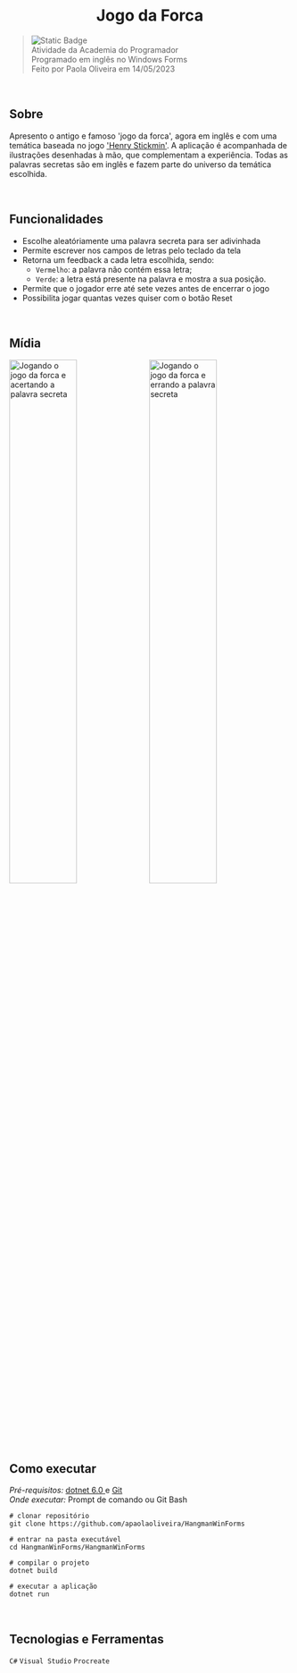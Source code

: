 <h1 align="center"> Jogo da Forca </h1>

> ![Static Badge](https://img.shields.io/badge/status-finalizado-blue)  
> Atividade da Academia do Programador  
> Programado em inglês no Windows Forms  
> Feito por Paola Oliveira em 14/05/2023

<br>

## Sobre

Apresento o antigo e famoso 'jogo da forca', agora em inglês e com uma temática baseada no jogo <a href="https://www.crazygames.com/t/henry-stickmin">'Henry Stickmin'</a>. 
A aplicação é acompanhada de ilustrações desenhadas à mão, que complementam a experiência. 
Todas as palavras secretas são em inglês e fazem parte do universo da temática escolhida.

<br>

## Funcionalidades

- Escolhe aleatóriamente uma palavra secreta para ser adivinhada
- Permite escrever nos campos de letras pelo teclado da tela
- Retorna um feedback a cada letra escolhida, sendo:
  - `Vermelho`: a palavra não contém essa letra;
  - `Verde`: a letra está presente na palavra e mostra a sua posição.
- Permite que o jogador erre até sete vezes antes de encerrar o jogo
- Possibilita jogar quantas vezes quiser com o botão Reset

<br>

## Mídia

<p float="left">
  <img width="49%" alt="Jogando o jogo da forca e acertando a palavra secreta" title="Vitória" src="https://gcdnb.pbrd.co/images/EwOKyIh5dX5L.gif?o=1" />
  <img width="49%" alt="Jogando o jogo da forca e errando a palavra secreta" title="Fracasso" src="https://gcdnb.pbrd.co/images/yZkKBFbUne4I.gif?o=1" />
</p>

<br>

## Como executar 

*Pré-requisitos:* <a title="página da microsoft dotnet" href="https://dotnet.microsoft.com/download"> dotnet 6.0 </a> e <a title="página do git" href="https://git-scm.com/"> Git </a>  
*Onde executar:* Prompt de comando ou Git Bash

```Shell
# clonar repositório
git clone https://github.com/apaolaoliveira/HangmanWinForms

# entrar na pasta executável 
cd HangmanWinForms/HangmanWinForms

# compilar o projeto
dotnet build

# executar a aplicação
dotnet run
```

<br>

## Tecnologias e Ferramentas
 
 `C#` `Visual Studio` `Procreate`
